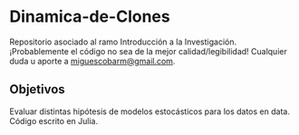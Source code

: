 # Dinamica-de-Clones
Repositorio asociado al ramo Introducción a la Investigación. ¡Probablemente el código no sea de la mejor calidad/legibilidad! Cualquier duda u aporte a miguescobarm@gmail.com.

## Objetivos

Evaluar distintas hipótesis de modelos estocásticos para los datos en data. Código escrito en Julia.

